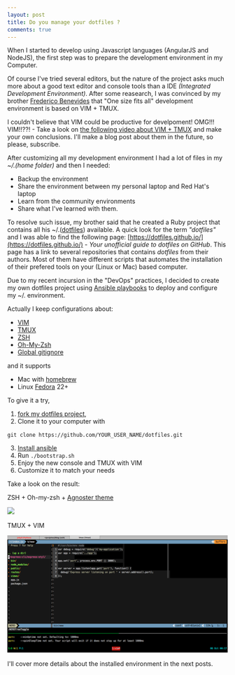 ```yaml
---
layout: post
title: Do you manage your dotfiles ?
comments: true
---
```


When I started to develop using Javascript languages (AngularJS and NodeJS), the first step was to prepare the development environment in my Computer.

Of course I've tried several editors, but the nature of the project asks much more about a good text editor and console tools than a IDE *(Integrated Development Environment)*. After some reasearch, I was convinced by my brother [Frederico Benevides](https://br.linkedin.com/in/fredericobenevides/pt) that "One size fits all" development environment is based on VIM + TMUX.

I couldn't believe that VIM could be productive for develpoment! OMG!!! VIM!!??! - Take a look on [the following video about VIM + TMUX](https://www.youtube.com/watch?v=5r6yzFEXajQ) and make your own conclusions. I'll make a blog post about them in the future, so please, subscribe.

After customizing all my development environment I had a lot of files in my *~/.(home folder)* and then I needed:

 - Backup the environment
 - Share the environment between my personal laptop and Red Hat's laptop
 - Learn from the community environments
 - Share what I've learned with them.
 
To resolve such issue, my brother said that he created a Ruby project that contains all his ~/.([dotfiles](https://github.com/fredericobenevides/dotfiles)) available. A quick look for the term *"dotfiles"* and I was able to find the following page: [https://dotfiles.github.io/](https://dotfiles.github.io/) - *Your unofficial guide to dotfiles on GitHub*. This page has a link to several repositories that contains *dotfiles* from their authors. Most of them have different scripts that automates the installation of their prefered tools on your (Linux or Mac) based computer. 

Due to my recent incursion in the "DevOps" practices, I decided to create my own dotfiles project using [Ansible playbooks](http://docs.ansible.com/ansible/playbooks.html) to deploy and configure my ~/. environment. 

Actually I keep configurations about:

- [VIM](http://vimawesome.com/)
- [TMUX](https://tmux.github.io/)
- [ZSH](http://www.zsh.org/)
- [Oh-My-Zsh](http://ohmyz.sh/)
- [Global gitignore](http://technicalpickles.com/posts/configure-git-to-globally-ignore-some-files/)

and it supports

- Mac with [homebrew](http://brew.sh/)
- Linux [Fedora](https://getfedora.org/) 22+

To give it a try, 

 1. [fork my dotfiles project](https://github.com/rafabene/dotfiles),
 2. Clone it to your computer with  
 ```
 git clone https://github.com/YOUR_USER_NAME/dotfiles.git
 ```
 3. [Install ansible](http://docs.ansible.com/ansible/intro_installation.html)
 4. Run ```./bootstrap.sh```
 5. Enjoy the new console and TMUX with VIM
 6. Customize it to match your needs
 
Take a look on the result:
 
  ZSH + Oh-my-zsh + [Agnoster theme](https://gist.github.com/agnoster/3712874)
  
  ![](https://cloud.githubusercontent.com/assets/2618447/6316862/70f58fb6-ba03-11e4-82c9-c083bf9a6574.png)
 
  TMUX + VIM
  
  ![](/images/tmuxvim.png)
  
I'll cover more details about the installed environment in the next posts.
 
 